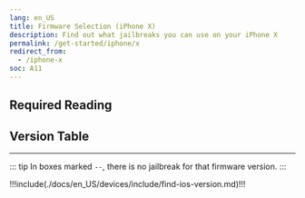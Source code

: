 ```yaml
---
lang: en_US
title: Firmware Selection (iPhone X)
description: Find out what jailbreaks you can use on your iPhone X
permalink: /get-started/iphone/x
redirect_from:
  - /iphone-x
soc: A11
---
```


## Required Reading

<readingTable minVer="11.0.1" maxVer="11.4.1"/>

## Version Table

<versionTable soc="A11" minVer="11.0.1"/>

---

::: tip
In boxes marked `--`, there is no jailbreak for that firmware version.
:::

!!!include(./docs/en_US/devices/include/find-ios-version.md)!!!
